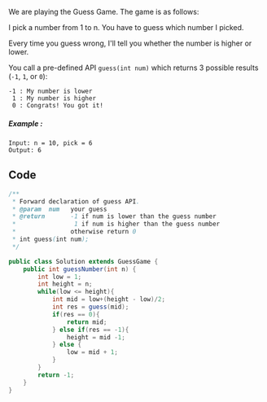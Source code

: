 We are playing the Guess Game. The game is as follows:

I pick a number from 1 to n. You have to guess which number I picked.

Every time you guess wrong, I'll tell you whether the number is higher or lower.

You call a pre-defined API `guess(int num)` which returns 3 possible results (`-1`, `1`, or `0`):
```
-1 : My number is lower
 1 : My number is higher
 0 : Congrats! You got it!
```
##### Example :
```
Input: n = 10, pick = 6
Output: 6
```

## Code
```java
/** 
 * Forward declaration of guess API.
 * @param  num   your guess
 * @return 	     -1 if num is lower than the guess number
 *			      1 if num is higher than the guess number
 *               otherwise return 0
 * int guess(int num);
 */

public class Solution extends GuessGame {
    public int guessNumber(int n) {
        int low = 1;
        int height = n;
        while(low <= height){
            int mid = low+(height - low)/2;
            int res = guess(mid);
            if(res == 0){
                return mid;
            } else if(res == -1){
                height = mid -1;
            } else {
                low = mid + 1;
            }
        }
        return -1;
    }
}
```
